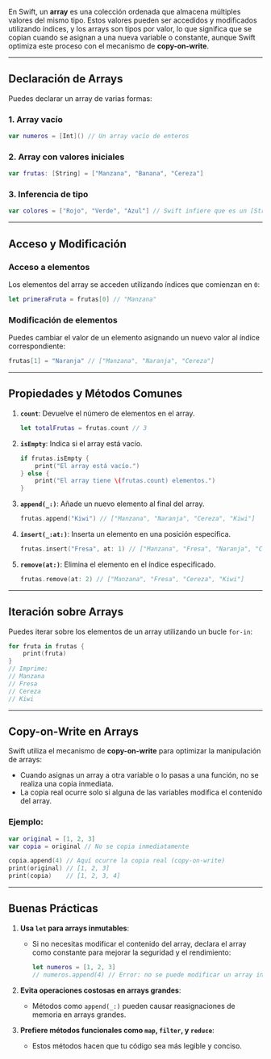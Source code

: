 En Swift, un **array** es una colección ordenada que almacena múltiples valores del mismo tipo. Estos valores pueden ser accedidos y modificados utilizando índices, y los arrays son tipos por valor, lo que significa que se copian cuando se asignan a una nueva variable o constante, aunque Swift optimiza este proceso con el mecanismo de **copy-on-write**.

---

## Declaración de Arrays

Puedes declarar un array de varias formas:

### 1. **Array vacío**
```swift
var numeros = [Int]() // Un array vacío de enteros
```

### 2. **Array con valores iniciales**
```swift
var frutas: [String] = ["Manzana", "Banana", "Cereza"]
```

### 3. **Inferencia de tipo**
```swift
var colores = ["Rojo", "Verde", "Azul"] // Swift infiere que es un [String]
```

---

## Acceso y Modificación

### Acceso a elementos
Los elementos del array se acceden utilizando índices que comienzan en `0`:

```swift
let primeraFruta = frutas[0] // "Manzana"
```

### Modificación de elementos
Puedes cambiar el valor de un elemento asignando un nuevo valor al índice correspondiente:

```swift
frutas[1] = "Naranja" // ["Manzana", "Naranja", "Cereza"]
```

---

## Propiedades y Métodos Comunes

1. **`count`**: Devuelve el número de elementos en el array.
   ```swift
   let totalFrutas = frutas.count // 3
   ```

2. **`isEmpty`**: Indica si el array está vacío.
   ```swift
   if frutas.isEmpty {
       print("El array está vacío.")
   } else {
       print("El array tiene \(frutas.count) elementos.")
   }
   ```

3. **`append(_:)`**: Añade un nuevo elemento al final del array.
   ```swift
   frutas.append("Kiwi") // ["Manzana", "Naranja", "Cereza", "Kiwi"]
   ```

4. **`insert(_:at:)`**: Inserta un elemento en una posición específica.
   ```swift
   frutas.insert("Fresa", at: 1) // ["Manzana", "Fresa", "Naranja", "Cereza", "Kiwi"]
   ```

5. **`remove(at:)`**: Elimina el elemento en el índice especificado.
   ```swift
   frutas.remove(at: 2) // ["Manzana", "Fresa", "Cereza", "Kiwi"]
   ```

---

## Iteración sobre Arrays

Puedes iterar sobre los elementos de un array utilizando un bucle `for-in`:

```swift
for fruta in frutas {
    print(fruta)
}
// Imprime:
// Manzana
// Fresa
// Cereza
// Kiwi
```

---

## Copy-on-Write en Arrays

Swift utiliza el mecanismo de **copy-on-write** para optimizar la manipulación de arrays:
- Cuando asignas un array a otra variable o lo pasas a una función, no se realiza una copia inmediata.
- La copia real ocurre solo si alguna de las variables modifica el contenido del array.

### Ejemplo:
```swift
var original = [1, 2, 3]
var copia = original // No se copia inmediatamente

copia.append(4) // Aquí ocurre la copia real (copy-on-write)
print(original) // [1, 2, 3]
print(copia)    // [1, 2, 3, 4]
```

---

## Buenas Prácticas

1. **Usa `let` para arrays inmutables**:
   - Si no necesitas modificar el contenido del array, declara el array como constante para mejorar la seguridad y el rendimiento:
     ```swift
     let numeros = [1, 2, 3]
     // numeros.append(4) // Error: no se puede modificar un array inmutable
     ```

2. **Evita operaciones costosas en arrays grandes**:
   - Métodos como `append(_:)` pueden causar reasignaciones de memoria en arrays grandes.

3. **Prefiere métodos funcionales como `map`, `filter`, y `reduce`**:
   - Estos métodos hacen que tu código sea más legible y conciso.

